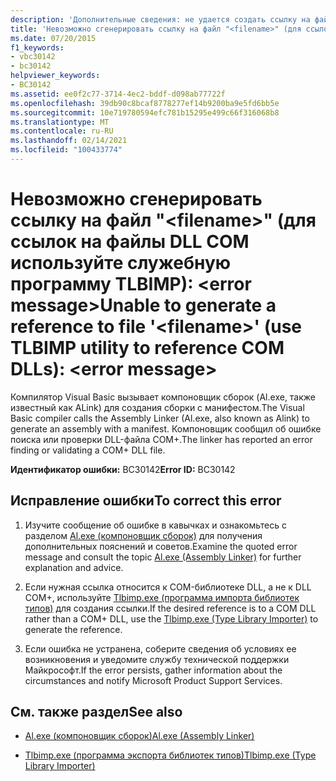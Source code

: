 ```yaml
---
description: 'Дополнительные сведения: не удается создать ссылку на файл " <filename> " (используйте служебную программу Tlbimp для ссылки на DLL-библиотеки COM): <error message>'
title: 'Невозможно сгенерировать ссылку на файл "<filename>" (для ссылок на файлы DLL COM используйте служебную программу TLBIMP): <error message>'
ms.date: 07/20/2015
f1_keywords:
- vbc30142
- bc30142
helpviewer_keywords:
- BC30142
ms.assetid: ee0f2c77-3714-4ec2-bddf-d098ab77722f
ms.openlocfilehash: 39db90c8bcaf8778277ef14b9200ba9e5fd6bb5e
ms.sourcegitcommit: 10e719780594efc781b15295e499c66f316068b8
ms.translationtype: MT
ms.contentlocale: ru-RU
ms.lasthandoff: 02/14/2021
ms.locfileid: "100433774"
---
```

# <a name="unable-to-generate-a-reference-to-file-filename-use-tlbimp-utility-to-reference-com-dlls-error-message"></a><span data-ttu-id="4ec04-103">Невозможно сгенерировать ссылку на файл "\<filename>" (для ссылок на файлы DLL COM используйте служебную программу TLBIMP): \<error message></span><span class="sxs-lookup"><span data-stu-id="4ec04-103">Unable to generate a reference to file '\<filename>' (use TLBIMP utility to reference COM DLLs): \<error message></span></span>

<span data-ttu-id="4ec04-104">Компилятор Visual Basic вызывает компоновщик сборок (Al.exe, также известный как ALink) для создания сборки с манифестом.</span><span class="sxs-lookup"><span data-stu-id="4ec04-104">The Visual Basic compiler calls the Assembly Linker (Al.exe, also known as Alink) to generate an assembly with a manifest.</span></span> <span data-ttu-id="4ec04-105">Компоновщик сообщил об ошибке поиска или проверки DLL-файла COM+.</span><span class="sxs-lookup"><span data-stu-id="4ec04-105">The linker has reported an error finding or validating a COM+ DLL file.</span></span>  
  
 <span data-ttu-id="4ec04-106">**Идентификатор ошибки:** BC30142</span><span class="sxs-lookup"><span data-stu-id="4ec04-106">**Error ID:** BC30142</span></span>  
  
## <a name="to-correct-this-error"></a><span data-ttu-id="4ec04-107">Исправление ошибки</span><span class="sxs-lookup"><span data-stu-id="4ec04-107">To correct this error</span></span>  
  
1. <span data-ttu-id="4ec04-108">Изучите сообщение об ошибке в кавычках и ознакомьтесь с разделом  [Al.exe (компоновщик сборок)](../../framework/tools/al-exe-assembly-linker.md) для получения дополнительных пояснений и советов.</span><span class="sxs-lookup"><span data-stu-id="4ec04-108">Examine the quoted error message and consult the topic  [Al.exe (Assembly Linker)](../../framework/tools/al-exe-assembly-linker.md) for further explanation and advice.</span></span>  
  
2. <span data-ttu-id="4ec04-109">Если нужная ссылка относится к COM-библиотеке DLL, а не к DLL COM+, используйте [Tlbimp.exe (программа импорта библиотек типов)](../../framework/tools/tlbimp-exe-type-library-importer.md) для создания ссылки.</span><span class="sxs-lookup"><span data-stu-id="4ec04-109">If the desired reference is to a COM DLL rather than a COM+ DLL, use the [Tlbimp.exe (Type Library Importer)](../../framework/tools/tlbimp-exe-type-library-importer.md) to generate the reference.</span></span>  
  
3. <span data-ttu-id="4ec04-110">Если ошибка не устранена, соберите сведения об условиях ее возникновения и уведомите службу технической поддержки Майкрософт.</span><span class="sxs-lookup"><span data-stu-id="4ec04-110">If the error persists, gather information about the circumstances and notify Microsoft Product Support Services.</span></span>  
  
## <a name="see-also"></a><span data-ttu-id="4ec04-111">См. также раздел</span><span class="sxs-lookup"><span data-stu-id="4ec04-111">See also</span></span>

- [<span data-ttu-id="4ec04-112">Al.exe (компоновщик сборок)</span><span class="sxs-lookup"><span data-stu-id="4ec04-112">Al.exe (Assembly Linker)</span></span>](../../framework/tools/al-exe-assembly-linker.md)

- [<span data-ttu-id="4ec04-113">Tlbimp.exe (программа экспорта библиотек типов)</span><span class="sxs-lookup"><span data-stu-id="4ec04-113">Tlbimp.exe (Type Library Importer)</span></span>](../../framework/tools/tlbimp-exe-type-library-importer.md)
